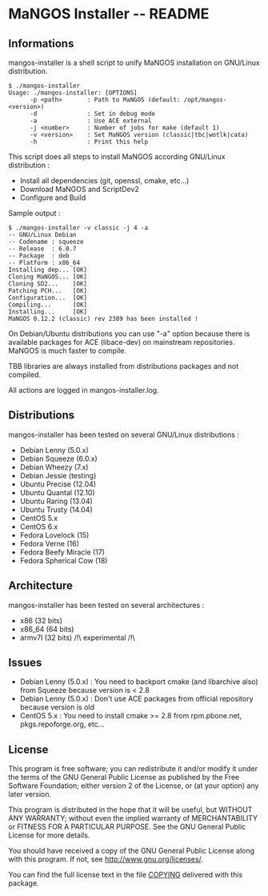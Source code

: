 # MaNGOS Installer -- README

## Informations

mangos-installer is a shell script to unify MaNGOS installation on GNU/Linux distribution.

    $ ./mangos-installer
    Usage: ./mangos-installer: [OPTIONS]
          -p <path>       : Path to MaNGOS (default: /opt/mangos-<version>)
          -d              : Set in debug mode
          -a              : Use ACE external
          -j <number>     : Number of jobs for make (default 1)
          -v <version>    : Set MaNGOS version (classic|tbc|wotlk|cata)
          -h              : Print this help

This script does all steps to install MaNGOS according GNU/Linux distribution :

* Install all dependencies (git, openssl, cmake, etc...)
* Download MaNGOS and ScriptDev2
* Configure and Build

Sample output :

    $ ./mangos-installer -v classic -j 4 -a
    -- GNU/Linux Debian
    -- Codename : squeeze
    -- Release  : 6.0.7
    -- Package  : deb
    -- Platform : x86_64
    Installing dep... [OK]
    Cloning MaNGOS... [OK]
    Cloning SD2...    [OK]
    Patching PCH...   [OK]
    Configuration...  [OK]
    Compiling...      [OK]
    Installing...     [OK]
    MaNGOS 0.12.2 (classic) rev 2389 has been installed !

On Debian/Ubuntu distributions you can use "-a" option because there is available packages for ACE (libace-dev) on mainstream repositories. MaNGOS is much faster to compile.

TBB libraries are always installed from distributions packages and not compiled.

All actions are logged in mangos-installer.log.

## Distributions

mangos-installer has been tested on several GNU/Linux distributions :

* Debian Lenny (5.0.x)
* Debian Squeeze (6.0.x)
* Debian Wheezy (7.x)
* Debian Jessie (testing)
* Ubuntu Precise (12.04)
* Ubuntu Quantal (12.10)
* Ubuntu Raring (13.04)
* Ubuntu Trusty (14.04)
* CentOS 5.x
* CentOS 6.x
* Fedora Lovelock (15)
* Fedora Verne (16)
* Fedora Beefy Miracle (17)
* Fedora Spherical Cow (18)

## Architecture

mangos-installer has been tested on several architectures :

* x86 (32 bits)
* x86_64 (64 bits)
* armv7l (32 bits) /!\ experimental /!\

## Issues

* Debian Lenny (5.0.x) : You need to backport cmake (and libarchive also) from Squeeze because version is < 2.8
* Debian Lenny (5.0.x) : Don't use ACE packages from official repository because version is old
* CentOS 5.x : You need to install cmake >= 2.8 from rpm.pbone.net, pkgs.repoforge.org, etc...

## License

  This program is free software; you can redistribute it and/or modify
  it under the terms of the GNU General Public License as published by
  the Free Software Foundation; either version 2 of the License, or
  (at your option) any later version.

  This program is distributed in the hope that it will be useful,
  but WITHOUT ANY WARRANTY; without even the implied warranty of
  MERCHANTABILITY or FITNESS FOR A PARTICULAR PURPOSE.  See the
  GNU General Public License for more details.

  You should have received a copy of the GNU General Public License
  along with this program.  If not, see <http://www.gnu.org/licenses/>.

  You can find the full license text in the file [COPYING](COPYING) delivered with this package.

